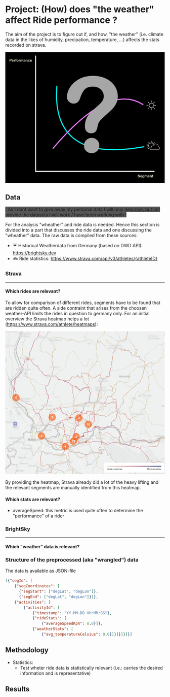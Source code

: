 # Project: (How) does "the weather" affect Ride performance ?
The aim of the project is to figure out if, and how, "the weather" (i.e. climate data in the likes of humidity, precipation, temperature, ...) affects the stats recorded on strava.

<img
  src="./ProjectIdea.png"
  alt="Coordinate system showing a pinkish and a greenish line. The lines are annotated with weather icons"
  style="display: inline-block; margin: 0 auto; max-width: 200">


## Data
<span style="background-color: #555555">! As I dont want to give away my personal data I will only describe, but not provide the datasets I will work / have been working with !</span> 

For the analysis "wheather" and ride data is needed. Hence this section is divided into a part that discusses the ride data and one discussing the "wheather" data. The raw data is compiled from these sources:

* ☔ Historical Weatherdata from Germany (based on DWD API): https://brightsky.dev
* 🚲 Ride statistics: https://www.strava.com/api/v3/athletes/{athleteID}


### Strava
---
#### Which rides are relevant?
To allow for comparison of different rides, segments have to be found that are ridden quite often. A side contraint that arises from the choosen weather-API limits the rides in question to germany only. For an initial overview the Strava heatmap helps a lot (https://www.strava.com/athlete/heatmaps):

<img
  src="./Heatmap.png"
  alt="Strava heatmap"
  style="display: inline-block; margin: 0 auto; max-width: 200">

By providing the heatmap, Strava already did a lot of the heavy lifting and the relevant segments are manually identified from this heatmap.

#### Which stats are relevant?
- averageSpeed: this metric is used quite often to determine the "performance" of a rider

### BrightSky
---
#### Which "weather" data is relevant?

### Structure of the preprocessed (aka "wrangled") data
The data is available as JSON-file
```json
[{"segId": [
    {"segCoordinates": [
      {"segStart": ["degLat", "degLon"]}, 
      {"segEnd": ["degLat", "degLon"]}]}, 
    {"activities": [
        {"activityId": [
            {"timestamp": "YY-MM-DD HH:MM:SS"}, 
            {"rideStats": [
                {"averageSpeedKph": 0.0}]}, 
            {"weatherStats": [
                {"avg_temperatureCelsius": 0.0}]}]}]}]}]
```
## Methodology
* Statistics:
  * Test wheter ride data is statistically relevant (i.e.: carries the desired information and is representative)
## Results

